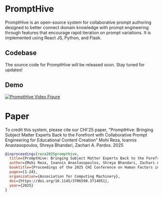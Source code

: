 # PromptHive  
PromptHive is an open-source system for collaborative prompt authoring designed to better connect domain knowledge with prompt engineering through features that encourage rapid iteration on prompt variations. It is implemented using React JS, Python, and Flask.

## Codebase  
The source code for PromptHive will be released soon. Stay tuned for updates!

## Demo

[![PromptHive Video Figure](https://img.youtube.com/vi/8ZXyo5uSGtA/0.jpg)](https://www.youtube.com/watch?v=8ZXyo5uSGtA)

# Paper  
To credit this system, please cite our CHI'25 paper, "PromptHive: Bringing Subject Matter Experts Back to the Forefront with Collaborative Prompt Engineering for Educational Content Creation" Mohi Reza, Ioannis Anastasopoulos, Shreya Bhandari, Zachari A. Pardos. 2025

```bibtex
@inproceedings{reza2025prompthive,
  title={PromptHive: Bringing Subject Matter Experts Back to the Forefront with Collaborative Prompt Engineering for Educational Content Creation},
  author={Mohi Reza, Ioannis Anastasopoulos, Shreya Bhandari, Zachari A. Pardos},
  booktitle={Proceedings of the 2025 CHI Conference on Human Factors in Computing Systems},
  pages={1-24},
  organization={Association for Computing Machinery},
  doi={https://doi.org/10.1145/3706598.3714051},
  year={2025}
}
